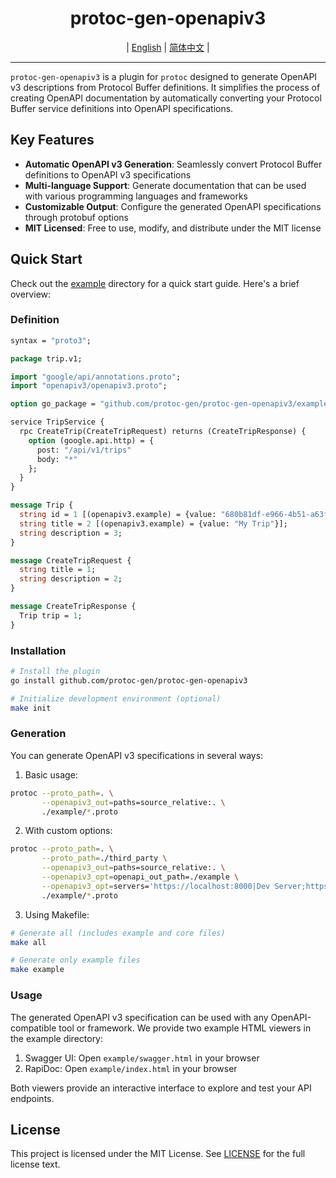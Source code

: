 <div align="center">
    <h1>protoc-gen-openapiv3</h1>
</div>

<div align="center">

| [English](README.md) | [简体中文](docs/README_zh-CN.md) |

</div>

---

`protoc-gen-openapiv3` is a plugin for `protoc` designed to generate OpenAPI v3 descriptions from Protocol Buffer definitions. It simplifies the process of creating OpenAPI documentation by automatically converting your Protocol Buffer service definitions into OpenAPI specifications.

## Key Features
- **Automatic OpenAPI v3 Generation**: Seamlessly convert Protocol Buffer definitions to OpenAPI v3 specifications
- **Multi-language Support**: Generate documentation that can be used with various programming languages and frameworks
- **Customizable Output**: Configure the generated OpenAPI specifications through protobuf options
- **MIT Licensed**: Free to use, modify, and distribute under the MIT license

## Quick Start
Check out the [example](./example) directory for a quick start guide. Here's a brief overview:

### Definition
```protobuf
syntax = "proto3";

package trip.v1;

import "google/api/annotations.proto";
import "openapiv3/openapiv3.proto";

option go_package = "github.com/protoc-gen/protoc-gen-openapiv3/example/api/trip/v1;v1";

service TripService {
  rpc CreateTrip(CreateTripRequest) returns (CreateTripResponse) {
    option (google.api.http) = {
      post: "/api/v1/trips"
      body: "*"
    };
  }
}

message Trip {
  string id = 1 [(openapiv3.example) = {value: "680b81df-e966-4b51-a63f-1dfa749c04a5"}];
  string title = 2 [(openapiv3.example) = {value: "My Trip"}];
  string description = 3;
}

message CreateTripRequest {
  string title = 1;
  string description = 2;
}

message CreateTripResponse {
  Trip trip = 1;
}
```

### Installation
```bash
# Install the plugin
go install github.com/protoc-gen/protoc-gen-openapiv3

# Initialize development environment (optional)
make init
```

### Generation
You can generate OpenAPI v3 specifications in several ways:

1. Basic usage:
```bash
protoc --proto_path=. \
       --openapiv3_out=paths=source_relative:. \
       ./example/*.proto
```

2. With custom options:
```bash
protoc --proto_path=. \
       --proto_path=./third_party \
       --openapiv3_out=paths=source_relative:. \
       --openapiv3_opt=openapi_out_path=./example \
       --openapiv3_opt=servers='https://localhost:8000|Dev Server;https://localhost:9000|Prod Server' \
       ./example/*.proto
```

3. Using Makefile:
```bash
# Generate all (includes example and core files)
make all

# Generate only example files
make example
```

### Usage
The generated OpenAPI v3 specification can be used with any OpenAPI-compatible tool or framework. We provide two example HTML viewers in the example directory:

1. Swagger UI: Open `example/swagger.html` in your browser
2. RapiDoc: Open `example/index.html` in your browser

Both viewers provide an interactive interface to explore and test your API endpoints.

## License
This project is licensed under the MIT License. See [LICENSE](./LICENSE) for the full license text.
